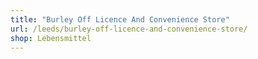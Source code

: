 ```yaml
---
title: "Burley Off Licence And Convenience Store"
url: /leeds/burley-off-licence-and-convenience-store/
shop: Lebensmittel
---
```

